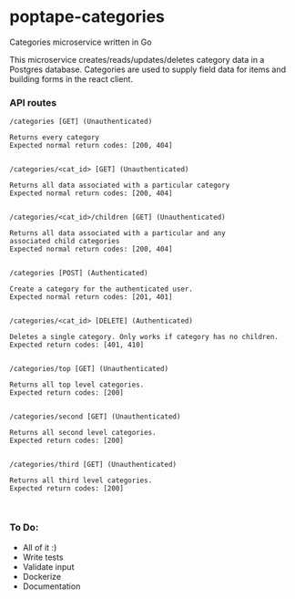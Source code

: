 # poptape-categories
Categories microservice written in Go

This microservice creates/reads/updates/deletes category data in a 
Postgres database. Categories are used to supply field data for items and 
building forms in the react client.

### API routes

```
/categories [GET] (Unauthenticated)

Returns every category
Expected normal return codes: [200, 404]


/categories/<cat_id> [GET] (Unauthenticated)

Returns all data associated with a particular category
Expected normal return codes: [200, 404]


/categories/<cat_id>/children [GET] (Unauthenticated)

Returns all data associated with a particular and any
associated child categories 
Expected normal return codes: [200, 404]


/categories [POST] (Authenticated)

Create a category for the authenticated user.
Expected normal return codes: [201, 401]


/categories/<cat_id> [DELETE] (Authenticated)

Deletes a single category. Only works if category has no children.
Expected return codes: [401, 410]


/categories/top [GET] (Unauthenticated)

Returns all top level categories.
Expected return codes: [200]


/categories/second [GET] (Unauthenticated)

Returns all second level categories.
Expected return codes: [200]


/categories/third [GET] (Unauthenticated)

Returns all third level categories.
Expected return codes: [200]



```

### To Do:
* All of it :)
* Write tests
* Validate input
* Dockerize
* Documentation
